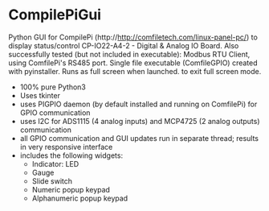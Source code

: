 # CompilePiGui
 Python GUI for CompilePi (http://http://comfiletech.com/linux-panel-pc/) to display status/control CP-IO22-A4-2 - Digital & Analog IO Board.
 Also successfully tested (but not included in executable): Modbus RTU Client, using ComfilePi's RS485 port.
 Single file executable (ComfileGPIO) created with pyinstaller.
 Runs as full screen when launched. <ESC> to exit full screen mode.
 
 * 100% pure Python3
 * Uses tkinter
 * uses PIGPIO daemon (by default installed and running on ComfilePi) for GPIO communication
 * uses I2C for ADS1115 (4 analog inputs) and MCP4725 (2 analog outputs) communication
 * all GPIO communication and GUI updates run in separate thread; results in very responsive interface
 * includes the following widgets:
   * Indicator: LED
   * Gauge
   * Slide switch
   * Numeric popup keypad
   * Alphanumeric popup keypad
